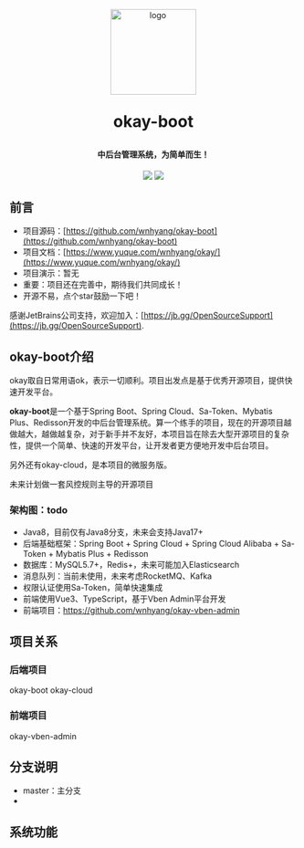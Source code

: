 <p align="center">
	<img alt="logo" src="https://jsd.cdn.zzko.cn/gh/wnhyang/picx-images-hosting@master/20240114/1705225534591.webp" width="150" height="150">
</p>
<h1 align="center" style="margin: 30px 0 30px; font-weight: bold;">okay-boot</h1>
<h4 align="center">中后台管理系统，为简单而生！</h4>
<p align="center">
	<a href="https://github.com/wnhyang/okay-boot/stargazers"><img src="https://img.shields.io/github/stars/wnhyang/okay-boot?style=flat-square&logo=GitHub"></a>
	<a href="https://github.com/wnhyang/okay-boot/blob/master/LICENSE"><img src="https://img.shields.io/github/license/wnhyang/okay-boot?style=flat-square"></a>
</p>

## 前言

+ 项目源码：[https://github.com/wnhyang/okay-boot](https://github.com/wnhyang/okay-boot)
+ 项目文档：[https://www.yuque.com/wnhyang/okay/](https://www.yuque.com/wnhyang/okay/)
+ 项目演示：暂无
+ 重要：项目还在完善中，期待我们共同成长！
+ 开源不易，点个star鼓励一下吧！

感谢JetBrains公司支持，欢迎加入：[https://jb.gg/OpenSourceSupport](https://jb.gg/OpenSourceSupport).


## okay-boot介绍

okay取自日常用语ok，表示一切顺利。项目出发点是基于优秀开源项目，提供快速开发平台。

**okay-boot**是一个基于Spring Boot、Spring Cloud、Sa-Token、Mybatis Plus、Redisson开发的中后台管理系统。算一个练手的项目，现在的开源项目越做越大，越做越复杂，对于新手并不友好，本项目旨在除去大型开源项目的复杂性，提供一个简单、快速的开发平台，让开发者更方便地开发中后台项目。

另外还有okay-cloud，是本项目的微服务版。

未来计划做一套风控规则主导的开源项目

### 架构图：todo

* Java8，目前仅有Java8分支，未来会支持Java17+
* 后端基础框架：Spring Boot + Spring Cloud + Spring Cloud Alibaba + Sa-Token + Mybatis Plus + Redisson
* 数据库：MySQL5.7+，Redis+，未来可能加入Elasticsearch
* 消息队列：当前未使用，未来考虑RocketMQ、Kafka
* 权限认证使用Sa-Token，简单快速集成
* 前端使用Vue3、TypeScript，基于Vben Admin平台开发
* 前端项目：https://github.com/wnhyang/okay-vben-admin

## 项目关系

### 后端项目

okay-boot okay-cloud 

### 前端项目

okay-vben-admin

## 分支说明

* master：主分支
* 

## 系统功能



